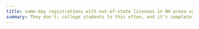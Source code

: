 ```yaml
---
title: same-day registrations with out-of-state licenses in NH prove voter fraud
summary: They don't; college students to this often, and it's completely legal.
---
```

